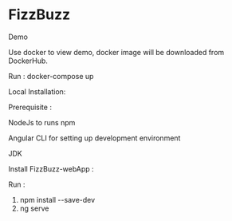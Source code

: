 # FizzBuzz

Demo 

Use docker to view demo, docker image will be downloaded from DockerHub. 

Run : docker-compose up 

Local Installation:

Prerequisite :

NodeJs to runs npm

Angular CLI for setting up development environment

JDK


Install FizzBuzz-webApp  : 

Run : 
  1. npm install --save-dev
  2. ng serve
